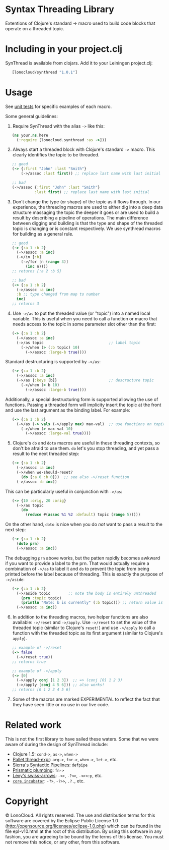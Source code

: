 # Syntax Threading Library

Extentions of Clojure's standard -> macro used to build code blocks that
operate on a threaded topic.

# Including in your project.clj

SynThread is available from clojars. Add it to your Leiningen project.clj:

```clojure
   [lonocloud/synthread "1.0.1"]
```

# Usage

See [unit tests](http://github.com/LonoCloud/synthread/blob/master/test/lonocloud/synthread/test.clj#L11)
for specific examples of each macro.

Some general guidelines:

1. Require SynThread with the alias `->` like this:
```clojure
   (ns your.ns.here
     (:require [lonocloud.synthread :as ->]))
```

2. Always start a threaded block with Clojure's standard `->` macro.
This clearly identifies the topic to be threaded.
```clojure
   ;; good
   (-> {:first "John" :last "Smith"}
       (->/assoc :last first)) ;; replace last name with last initial

   ;; bad
   (->/assoc {:first "John" :last "Smith"}
             :last first) ;; replace last name with last initial
```

3. Don't change the type (or shape) of the topic as it flows through. In our
experience, the threading macros are used to either dig into a deep data
structure massaging the topic the deeper it goes or are used to build a
result by describing a pipeline of operations. The main difference between
digging and building is that the type and shape of the threaded topic is
changing or is constant respectively. We use synthread macros for building as
a general rule.
```clojure
   ;; good
   (-> {:a 1 :b 2}
     (->/assoc :a inc)
     (->/in [:b]
       (->/for [n (range 3)]
         (inc n))))
   ;; returns {:a 2 :b 5}

   ;; bad
   (-> {:a 1 :b 2}
     (->/assoc :a inc)
     :b ;; type changed from map to number
     inc)
   ;; returns 3
```

4. Use `->/as` to put the threaded value (or "topic") into a named
local variable. This is useful when you need to call a function or
macro that needs access to the topic in some parameter slot other than
the first:
```clojure
   (-> {:a 1 :b 2}
     (->/assoc :a inc)
     (->/as topic                             ;; label topic
       (->/when (> (:b topic) 10)
         (->/assoc :large-b true))))
```
Standard destructuring is supported by `->/as`:
```clojure
   (-> {:a 1 :b 2}
     (->/assoc :a inc)
     (->/as {:keys [b]}                       ;; descructure topic
       (->/when (> b 10)
         (->/assoc :large-b true))))
```
Additionally, a special destructuring form is supported allowing the
use of functions. Passing a threaded form will implicity insert the
topic at the front and use the last argument as the binding label. For
example:
```clojure
   (-> {:a 1 :b 2}
     (->/as (-> vals (->/apply max) max-val)  ;; use functions on topic
       (->/when (> max-val 10)
         (->/assoc :large-val true))))
```

5. Clojure's `do` and `doto` macros are useful in these threading
contexts, so don't be afraid to use them. `do` let's you stop
threading, and yet pass a result to the next threaded step:
```clojure
   (-> {:a 1 :b 2}
     (->/assoc :a inc)
     (->/when we-should-reset?
       (do {:a 0 :b 0}))  ;; see also ->/reset function
     (->/assoc :b inc))
```
This can be particularly useful in conjunction with `->/as`:
```clojure
   (-> {10 :orig, 20 :orig}
     (->/as topic
       (do
         (reduce #(assoc %1 %2 :default) topic (range 5)))))
```
On the other hand, `doto` is nice when you do *not* want to pass a
result to the next step:
```clojure
   (-> {:a 1 :b 2}
     (doto prn)
     (->/assoc :a inc))
```
The debugging `prn` above works, but the patten rapidly becomes
awkward if you want to provide a label to the prn. That would actually
require a combination of `->/as` to label it and `do` to prevent the
topic from being printed before the label because of threading. This
is exactly the purpose of `->/aside`:
```clojure
   (-> {:a 1 :b 2}
     (->/aside topic        ;; note the body is entirely unthreaded
       (prn :topic topic)
       (println "Note: b is currently" (:b topic))) ;; return value is ignored
     (->/assoc :a inc))
```

6. In addition to the threading macros, two helper functions are also
available: `->/reset` and `->/apply`. Use `->/reset` to set the value
of the threaded topic (similar to Clojure's `reset!`) and use
`->/apply` to call a function with the threaded topic as its first
argument (similar to Clojure's `apply`).
```clojure
   ;; example of ->/reset
   (-> false
     (->/reset true))
   ;; returns true

   ;; example of ->/apply
   (-> [0]
     (->/apply conj [1 2 3])  ;; => (conj [0] 1 2 3)
     (->/apply [conj 4 5 6])) ;; also works!
   ;; returns [0 1 2 3 4 5 6]
```

7. Some of the macros are marked EXPERIMENTAL to reflect the fact that
they have seen little or no use in our live code.

# Related work

This is not the first library to have sailed these waters. Some that
we were aware of during the design of SynThread include:

- Clojure 1.5: `cond->`, `as->`, `when->`
- [Pallet thread-expr](https://github.com/pallet/thread-expr): `arg->`, `for->`, `when->`, `let->`, etc.
- [Sierra's Syntactic Pipelines](http://stuartsierra.com/2012/09/12/when-to-write-a-macro): `defpipe`
- [Prismatic plumbing](https://github.com/Prismatic/plumbing/blob/master/src/plumbing/core.clj#L210): `fn->`
- [Levy's swiss-arrows](https://github.com/rplevy/swiss-arrows): `-<>`, `-?<>`, `-<><:p`, etc.
- [`core.incubator`](https://github.com/clojure/core.incubator): `-?>`, `-?>>`, `.?.`, etc.

# Copyright
© LonoCloud. All rights reserved.
The use and distribution terms for this software are covered by the
Eclipse Public License 1.0 (http://opensource.org/licenses/eclipse-1.0.php)
which can be found in the file epl-v10.html at the root of this distribution.
By using this software in any fashion, you are agreeing to be bound by
the terms of this license.
You must not remove this notice, or any other, from this software.

